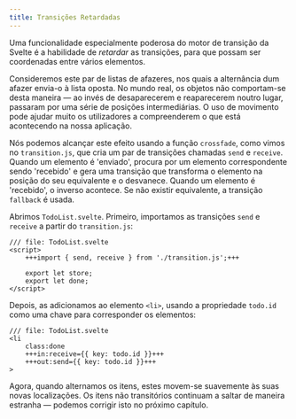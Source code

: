 ```yaml
---
title: Transições Retardadas
---
```


Uma funcionalidade especialmente poderosa do motor de transição da Svelte é a habilidade de _retardar_ as transições, para que possam ser coordenadas entre vários elementos.

Consideremos este par de listas de afazeres, nos quais a alternância dum afazer envia-o à lista oposta. No mundo real, os objetos não comportam-se desta maneira — ao invés de desaparecerem e reaparecerem noutro lugar, passaram por uma série de posições intermediárias. O uso de movimento pode ajudar muito os utilizadores a compreenderem o que está acontecendo na nossa aplicação.

Nós podemos alcançar este efeito usando a função `crossfade`, como vimos no `transition.js`, que cria um par de transições chamadas `send` e `receive`. Quando um elemento é 'enviado', procura por um elemento correspondente sendo 'recebido' e gera uma transição que transforma o elemento na posição do seu equivalente e o desvanece. Quando um elemento é 'recebido', o inverso acontece. Se não existir equivalente, a transição `fallback` é usada.

Abrimos `TodoList.svelte`. Primeiro, importamos as transições `send` e `receive` a partir do `transition.js`:

```svelte
/// file: TodoList.svelte
<script>
	+++import { send, receive } from './transition.js';+++

	export let store;
	export let done;
</script>
```

Depois, as adicionamos ao elemento `<li>`, usando a propriedade `todo.id` como uma chave para corresponder os elementos:

```svelte
/// file: TodoList.svelte
<li
	class:done
	+++in:receive={{ key: todo.id }}+++
	+++out:send={{ key: todo.id }}+++
>
```

Agora, quando alternamos os itens, estes movem-se suavemente às suas novas localizações. Os itens não transitórios continuam a saltar de maneira estranha — podemos corrigir isto no próximo capítulo.
